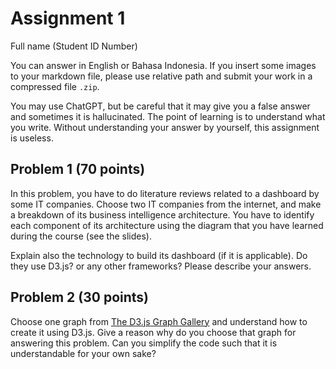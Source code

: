# Assignment 1

Full name (Student ID Number)

You can answer in English or Bahasa Indonesia. If you insert some images
to your markdown file, please use relative path and submit your work 
in a compressed file `.zip`.

You may use ChatGPT, but be careful that it may give you a false answer 
and sometimes it is hallucinated. The point of learning is to understand what you write. 
Without understanding your answer by yourself, this assignment is useless.

## Problem 1 (70 points)
In this problem, you have to do literature reviews related to a dashboard
by some IT companies. Choose two IT companies from the internet, and 
make a breakdown of its business intelligence architecture. You have to 
identify each component of its architecture using the diagram that you 
have learned during the course (see the slides).

Explain also the technology to build its dashboard (if it is applicable).
Do they use D3.js? or any other frameworks? Please describe your answers.

## Problem 2 (30 points)

Choose one graph from [The D3.js Graph Gallery](https://d3-graph-gallery.com/)
and understand how to create it using D3.js. Give a reason why do you choose
that graph for answering this problem. Can you simplify the code such 
that it is understandable for your own sake? 